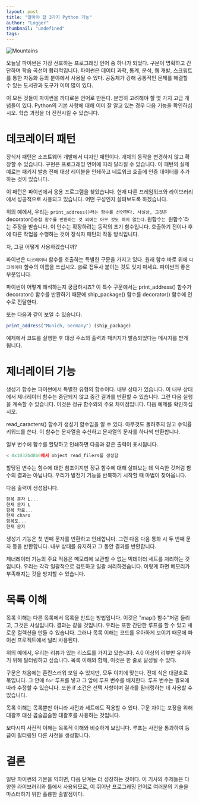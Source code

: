 ```yaml
---
layout: post
title: "알아야 할 3가지 Python 기능"
author: "Logger"
thumbnail: "undefined"
tags: 
---
```



![Mountains](https://miro.medium.com/max/11232/0*YRm4JWM23wUPiNZQ)

오늘날 파이썬은 가장 선호하는 프로그래밍 언어 중 하나가 되었다. 구문이 명확하고 간단하며 학습 곡선이 합리적입니다. 파이썬은 데이터 과학, 통계, 분석, 웹 개발, 스크립트를 통한 자동화 등의 분야에서 사용될 수 있다. 공동체가 강해 공통적인 문제를 해결할 수 있는 도서관과 도구가 이미 많이 있다.

이 모든 것들이 파이썬을 까다로운 언어로 만든다. 분명히 고려해야 할 몇 가지 고급 개념들이 있다. Python의 기본 사항에 대해 이미 잘 알고 있는 경우 다음 기능을 확인하십시오. 학습 과정을 더 진전시킬 수 있습니다.

# 데코레이터 패턴

장식자 패턴은 소프트웨어 개발에서 디자인 패턴이다. 개체의 동작을 변경하지 않고 확장할 수 있습니다. 구현은 프로그래밍 언어에 따라 달라질 수 있습니다. 이 패턴의 실제 예로는 패키지 발송 전에 대상 레이블을 인쇄하고 네트워크 호출에 인증 데이터를 추가하는 것이 있습니다.

이 패턴은 파이썬에서 응용 프로그램을 찾았습니다. 현재 다른 프레임워크와 라이브러리에서 성공적으로 사용되고 있습니다. 어떤 구성인지 살펴보도록 하겠습니다.

위의 예에서, 우리는 `print_address()라는 함수를 선언한다. 사실상, 그것은 `decorator()` 중첩 함수를 반환하는 것 외에는 아무 것도 하지 않는다. `원함수`는 `원함수`라는 주장을 받습니다. 이 인수는 확장하려는 동작의 초기 함수입니다. 호출하기 전이나 후에 다른 작업을 수행하는 것이 장식자 패턴의 작동 방식입니다.

자, 그걸 어떻게 사용하겠습니까?

파이썬은 `디코레이터` 함수를 호출하는 특별한 구문을 가지고 있다. 원래 함수 바로 위에 `디코레이터` 함수의 이름을 쓰십시오. @로 접두사 붙이는 것도 잊지 마세요. 파이썬의 좋은 부분입니다.

파이썬이 어떻게 해석하는지 궁금하시죠? 이 특수 구문에서는 print_address() 함수가 decorator() 함수를 반환하기 때문에 ship_package() 함수를 decorator() 함수에 인수로 전달한다.

또는 다음과 같이 보일 수 있습니다.

```js
print_address("Munich, Germany") (ship_package)
```

예제에서 코드를 실행한 후 대상 주소의 출력과 패키지가 발송되었다는 메시지를 받게 됩니다.

# 제너레이터 기능

생성기 함수는 파이썬에서 특별한 유형의 함수이다. 내부 상태가 있습니다. 이 내부 상태에서 제너레이터 함수는 중단되지 않고 중간 결과를 반환할 수 있습니다. 그런 다음 실행을 계속할 수 있습니다. 이것은 정규 함수와의 주요 차이점입니다. 다음 예제를 확인하십시오.

read_caracters() 함수가 생성기 함수임을 알 수 있다. 아무것도 돌려주지 않고 수익률 키워드를 쓴다. 이 함수는 문자열을 수신하고 문자열의 문자를 하나씩 반환합니다.

일부 변수에 함수를 할당하고 인쇄하면 다음과 같은 출력이 표시됩니다.

```js
< 0x1032bd0b0에서 object read_filers를 생성함
```

할당된 변수는 함수에 대한 참조이지만 정규 함수에 대해 살펴보는 데 익숙한 것처럼 함수의 결과는 아닙니다. 우리가 발전기 기능을 반복하기 시작할 때 마법이 찾아옵니다.

다음 출력이 생성됩니다.

```js
항복 문자 L...
현재 문자 L
항복 카로...
현재 charo
항복도...
현재 문자
```

생성기 기능은 첫 번째 문자를 반환하고 인쇄합니다. 그런 다음 다음 통화 시 두 번째 문자 등을 반환합니다. 내부 상태를 유지하고 그 동안 결과를 반환합니다.

제너레이터 기능의 주요 적용은 메모리에 보관할 수 없는 빅데이터 세트를 처리하는 것입니다. 우리는 각각 일괄적으로 검토하고 일괄 처리하겠습니다. 이렇게 하면 메모리가 부족해지는 것을 방지할 수 있습니다.

# 목록 이해

목록 이해는 다른 목록에서 목록을 만드는 방법입니다. 이것은 "map() 함수"처럼 들리고, 그것은 사실입니다. 결과는 같을 것입니다. 우리는 또한 간단한 루프를 할 수 있고 새로운 컬렉션을 만들 수 있습니다. 그러나 목록 이해는 코드를 우아하게 보이기 때문에 파이썬 프로젝트에서 널리 사용된다.

위의 예에서, 우리는 리뷰가 있는 리스트를 가지고 있습니다. 4.0 이상의 리뷰만 유지하기 위해 필터링하고 싶습니다. 목록 이해와 함께, 이것은 한 줄로 달성될 수 있다.

구문은 처음에는 혼란스러워 보일 수 있지만, 모두 이치에 맞는다. 전체 식은 대괄호로 묶입니다. 그 안에 `for` 루프를 넣고 그 앞에 루프 변수를 배치한다. 루프 변수는 필요에 따라 수정할 수 있습니다. 또한 if 조건은 선택 사항이며 결과를 필터링하는 데 사용할 수 있습니다.

목록 이해는 목록뿐만 아니라 사전과 세트에도 적용할 수 있다. 구문 차이는 포장을 위해 대괄호 대신 곱슬곱슬한 대괄호를 사용하는 것입니다.

보다시피 사전적 이해는 목록적 이해와 비슷하게 보입니다. 루프는 사전을 통과하여 등급이 필터링된 다른 사전을 생성합니다.

# 결론

일단 파이썬의 기본을 익히면, 다음 단계는 더 성장하는 것이다. 이 기사의 주제들은 다양한 라이브러리와 틀에서 사용되므로, 이 뛰어난 프로그래밍 언어로 여러분의 기술을 마스터하기 위한 훌륭한 출발점이다.